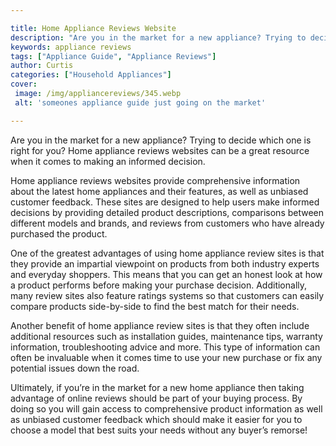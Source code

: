 ```yaml
---

title: Home Appliance Reviews Website
description: "Are you in the market for a new appliance? Trying to decide which one is right for you? Home appliance reviews websites can be a g...learn about it in this post"
keywords: appliance reviews
tags: ["Appliance Guide", "Appliance Reviews"]
author: Curtis
categories: ["Household Appliances"]
cover: 
 image: /img/appliancereviews/345.webp
 alt: 'someones appliance guide just going on the market'

---
```


Are you in the market for a new appliance? Trying to decide which one is right for you? Home appliance reviews websites can be a great resource when it comes to making an informed decision.

Home appliance reviews websites provide comprehensive information about the latest home appliances and their features, as well as unbiased customer feedback. These sites are designed to help users make informed decisions by providing detailed product descriptions, comparisons between different models and brands, and reviews from customers who have already purchased the product. 

One of the greatest advantages of using home appliance review sites is that they provide an impartial viewpoint on products from both industry experts and everyday shoppers. This means that you can get an honest look at how a product performs before making your purchase decision. Additionally, many review sites also feature ratings systems so that customers can easily compare products side-by-side to find the best match for their needs. 

Another benefit of home appliance review sites is that they often include additional resources such as installation guides, maintenance tips, warranty information, troubleshooting advice and more. This type of information can often be invaluable when it comes time to use your new purchase or fix any potential issues down the road. 

Ultimately, if you’re in the market for a new home appliance then taking advantage of online reviews should be part of your buying process. By doing so you will gain access to comprehensive product information as well as unbiased customer feedback which should make it easier for you to choose a model that best suits your needs without any buyer’s remorse!
